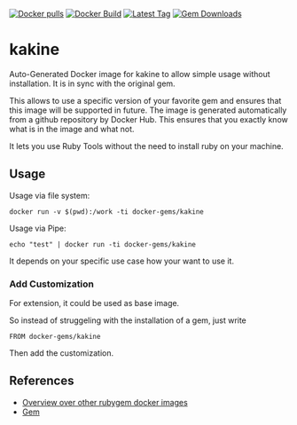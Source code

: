 [![Docker pulls](https://img.shields.io/docker/pulls/rubygem/kakine.svg)](https://hub.docker.com/r/rubygem/kakine/)
[![Docker Build](https://img.shields.io/docker/automated/rubygem/kakine.svg)](https://hub.docker.com/r/rubygem/kakine/)
[![Latest Tag](https://img.shields.io/github/tag/docker-rubygem/kakine.svg)](https://hub.docker.com/r/rubygem/kakine/)
[![Gem Downloads](https://img.shields.io/gem/dt/kakine.svg)](https://rubygems.org/gems/kakine/)
# kakine

Auto-Generated Docker image for kakine to allow simple usage without installation.
It is in sync with the original gem.

This allows to use a specific version of your favorite gem and ensures that this image will be supported in future.
The image is generated automatically from a github repository by Docker Hub.
This ensures that you exactly know what is in the image and what not.

It lets you use Ruby Tools without the need to install ruby on your machine.

## Usage

Usage via file system:

`docker run -v $(pwd):/work -ti docker-gems/kakine`

Usage via Pipe:

`echo "test" | docker run -ti docker-gems/kakine`

It depends on your specific use case how your want to use it.

### Add Customization

For extension, it could be used as base image.

So instead of struggeling with the installation of a gem, just write

`FROM docker-gems/kakine`

Then add the customization.

## References

 - [Overview over other rubygem docker images](https://github.com/thinkbot/docker-rubygem)
 - [Gem](https://rubygems.org/gems/kakine/)
